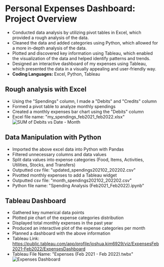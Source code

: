 # Personal Expenses Dashboard: Project Overview
* Conducted data analysis by utilizing pivot tables in Excel, which provided a rough analysis of the data.
* Cleaned the data and added categories using Python, which allowed for a more in-depth analysis of the data.
* Plotted and discovered key information using Tableau, which enabled the visualization of the data and helped identify patterns and trends.
* Designed an interactive dashboard of my expenses using Tableau, which presented the data in a visually appealing and user-friendly way.
* **Coding Languages:** Excel, Python, Tableau


## Rough analysis with Excel
* Using the "Spendings" column, I made a "Debits" and "Credits" column
* Formed a pivot table to analyze monthly spendings
* Created a monthly expenses bar chart using the "Debits" column
* Excel file name: "my_spendings_feb2021_feb2022.xlsx"
![SUM of Debits vs  Date - Month](https://user-images.githubusercontent.com/43764400/150583636-78564d39-0acd-44fd-ab9e-d63472342d23.png)


## Data Manipulation with Python
* Imported the above excel data into Python with Pandas
* Filtered unnecessary columns and data values
* Split data values into expense categories (Food, Items, Activities, Utilities, Stocks, and Transfers)
* Outputted csv file: "updated_spendings202102_202202.csv"
* Pivotted monthly expenses to add a Tableau widget
* Outputted csv file: "month_spendings202102_202202.csv"
* Python file name: "Spending Analysis (Feb2021_Feb2022).ipynb"

## Tableau Dashboard
* Gathered key numerical data points
* Plotted pie chart of the expense categories distribution
* Displayed total monthly expenses in the past year
* Produced an interactive plot of the expense categories per month
* Planned a dashboard with the above information
* Tableau Link: https://public.tableau.com/app/profile/joshua.kim6929/viz/ExpensesFeb2021-Feb2022/ExpensesDashboard
* Tableau File Name: "Expenses (Feb 2021 - Feb 2022).twbx"
![Expenses Dashboard](https://user-images.githubusercontent.com/43764400/151028919-22ab43aa-deff-4e4a-a4ba-b4fd1083cf12.png)



